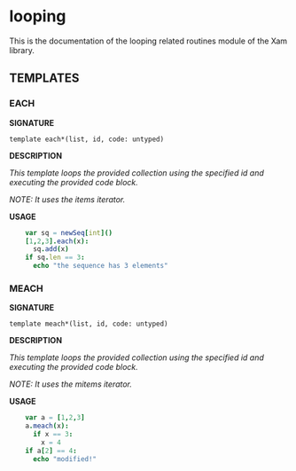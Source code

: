 # looping

This is the documentation of the looping related routines module of the Xam library.

## TEMPLATES

### EACH

**SIGNATURE**

`template each*(list, id, code: untyped)`

**DESCRIPTION**

*This template loops the provided collection using the specified id and executing the provided code block.*

*NOTE: It uses the items iterator.*

**USAGE**

```nim
    var sq = newSeq[int]()
    [1,2,3].each(x):
      sq.add(x)
    if sq.len == 3:
      echo "the sequence has 3 elements"
```

### MEACH

**SIGNATURE**

`template meach*(list, id, code: untyped)`

**DESCRIPTION**

*This template loops the provided collection using the specified id and executing the provided code block.*

*NOTE: It uses the mitems iterator.*

**USAGE**

```nim
    var a = [1,2,3]
    a.meach(x):
      if x == 3:
        x = 4
    if a[2] == 4:
      echo "modified!"
```
